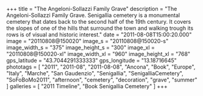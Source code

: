 +++
title = "The Angeloni-Sollazzi Family Grave"
description = "The Angeloni-Sollazzi Family Grave. Senigallia cemetery is a monumental cemetery that dates back to the second half of the 19th century. It covers the slopes of one of the hills that surround the town and walking trough its rows is of visual and historic interest."
date = "2011-08-08T15:00:20.000"
image = "20110808@150020"
image_s = "20110808@150020-s"
image_width_s = "375"
image_height_s = "300"
image_xl = "20110808@150020-xl"
image_width_xl = "960"
image_height_xl = "768"
gps_latitude = "43.7044291333333"
gps_longitude = "13.18716645"
phototags = [ "2011", "2011-08", "2011-08-08", "Ancona", "Book", "Europe", "Italy", "Marche", "San Gaudenzio", "Senigallia", "SenigalliaCemetery", "SoFoBoMo2011", "afternoon", "cemetery", "decoration", "grave", "summer" ]
galleries = [ "2011 Timeline", "Book Senigallia Cemetery" ]
+++
